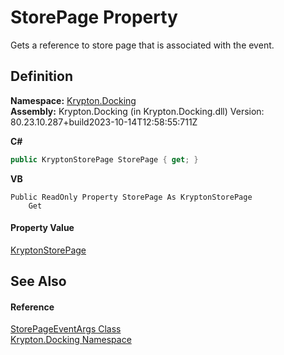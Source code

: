 # StorePage Property


Gets a reference to store page that is associated with the event.



## Definition
**Namespace:** <a href="98399376-cf41-9454-4b4d-4fab2ca20bc7.md">Krypton.Docking</a>  
**Assembly:** Krypton.Docking (in Krypton.Docking.dll) Version: 80.23.10.287+build2023-10-14T12:58:55:711Z

**C#**
``` C#
public KryptonStorePage StorePage { get; }
```
**VB**
``` VB
Public ReadOnly Property StorePage As KryptonStorePage
	Get
```



#### Property Value
<a href="b34dcb9b-c11c-2b29-924f-43f27bb6b6e4.md">KryptonStorePage</a>

## See Also


#### Reference
<a href="44ebd2b0-fac7-62fb-cc68-9734053fb5a5.md">StorePageEventArgs Class</a>  
<a href="98399376-cf41-9454-4b4d-4fab2ca20bc7.md">Krypton.Docking Namespace</a>  
